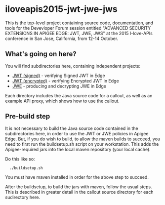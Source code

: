 # iloveapis2015-jwt-jwe-jws

This is the top-level project containing source code, documentation, and tools for the Devevloper Forum session entitied "ADVANCED SECURITY EXTENSIONS IN APIGEE EDGE: JWT, JWE, JWS"
 at the 2015 I-love-APIs conference in San Jose, California, from 12-14 October.


## What's going on here?

You will find subdirectories here, containing independent projects:

- [JWT (signed)](jwt_signed) - verifying Signed JWT in Edge
- [JWT (encrypted)](jwt_encrypted) - verifying Encrypted JWT in Edge
- [JWE](jwe) - producing and decrypting JWE in Edge


Each directory includes the Java source code for a callout, as well as an example API proxy, which shows how to use the callout. 


## Pre-build step

It is not necessary to build the Java source code contained in the subdirectories here, in order to use the JWT or JWE policies in Apigee Edge.  But, if you do wish to build, to allow the maven builds to succeed, you need to first run the buildsetup.sh script on your workstation. This adds the Apigee-required jars into the local maven repository (your local cache). 

Do this like so: 

```
  ./buildsetup.sh
```

You must have maven installed in order for the above step to succeed.

After the buildsetup, to build the jars with maven, follow the usual
steps.  This is described in greater detail in the callout source
directory for each sudirectory here.
